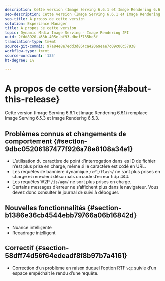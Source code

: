 ```yaml
---
description: Cette version (Image Serving 6.6.1 et Image Rendering 6.6.1) remplace Image Serving 6.5.3 et Image Rendering 6.5.3.
seo-description: Cette version (Image Serving 6.6.1 et Image Rendering 6.6.1) remplace Image Serving 6.5.3 et Image Rendering 6.5.3.
seo-title: A propos de cette version
solution: Experience Manager
title: A propos de cette version
topic: Dynamic Media Image Serving - Image Rendering API
uuid: 2fdd8920-433b-405e-bf93-dbef5735be3f
translation-type: tm+mt
source-git-commit: 97a84e8e7edd3d834ca42069eae7c09c00d57938
workflow-type: tm+mt
source-wordcount: '135'
ht-degree: 1%

---
```



# A propos de cette version{#about-this-release}

Cette version (Image Serving 6.6.1 et Image Rendering 6.6.1) remplace Image Serving 6.5.3 et Image Rendering 6.5.3.

## Problèmes connus et changements de comportement {#section-9dbc05206187477f926a78e8108a34e1}

* L’utilisation du caractère de point d’interrogation dans les ID de fichier n’est plus prise en charge, même si le caractère est codé en URL.
* Les requêtes de bannière dynamique `/xfl/flash/` ne sont plus prises en charge et renvoient désormais un code d’erreur http 404.
* Les requêtes W2P `/is/agm/` ne sont plus prises en charge.
* Certains messages d’erreur ne s’affichent plus dans le navigateur. Vous devez donc consulter le journal de suivi à déboguer.

## Nouvelles fonctionnalités {#section-b1386e36cb4544ebb79766a06b16842d}

* Nuance intelligente
* Recadrage intelligent

## Correctif {#section-58dff74d56f64edeadf8f8b97b7a4161}

* Correction d’un problème en raison duquel l’option RTF `\qc` suivie d’un espace empêchait le rendu d’une requête.

